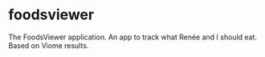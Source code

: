 # foodsviewer

The FoodsViewer application. An app to track what Renée and I should eat. Based on Viome results.
